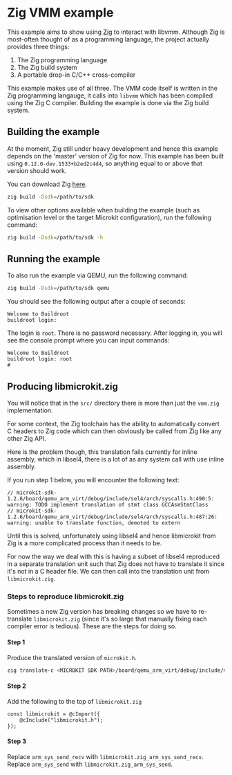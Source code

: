 # Zig VMM example

This example aims to show using [Zig](https://ziglang.org/) to interact with
libvmm. Although Zig is most-often thought of as a programming language, the
project actually provides three things:
1. The Zig programming language
2. The Zig build system
3. A portable drop-in C/C++ cross-compiler

This example makes use of all three. The VMM code itself is written in the
Zig programming langauge, it calls into `libvmm` which has been compiled using
the Zig C compiler. Building the example is done via the Zig build system.

## Building the example

At the moment, Zig still under heavy development and hence this example depends
on the 'master' version of Zig for now. This example has been built using
`0.12.0-dev.1533+b2ed2c4d4`, so anything equal to or above that version should work.

You can download Zig [here](https://ziglang.org/download/).

```sh
zig build -Dsdk=/path/to/sdk
```

To view other options available when building the example (such as optimisation
level or the target Microkit configuration), run the following command:
```sh
zig build -Dsdk=/path/to/sdk -h
```

## Running the example

To also run the example via QEMU, run the following command:
```sh
zig build -Dsdk=/path/to/sdk qemu
```

You should see the following output after a couple of seconds:
```
Welcome to Buildroot
buildroot login:
```

The login is `root`. There is no password necessary. After logging in, you will
see the console prompt where you can input commands:
```
Welcome to Buildroot
buildroot login: root
#
```

## Producing libmicrokit.zig

You will notice that in the `src/` directory there is more than just the
`vmm.zig` implementation.

For some context, the Zig toolchain has the ability to automatically convert
C headers to Zig code which can then obviously be called from Zig like any
other Zig API.

Here is the problem though, this translation fails currently for inline assembly,
which in libsel4, there is a lot of as any system call with use inline assembly.

If you run step 1 below, you will encounter the following text:
```
// microkit-sdk-1.2.6/board/qemu_arm_virt/debug/include/sel4/arch/syscalls.h:490:5: warning: TODO implement translation of stmt class GCCAsmStmtClass
// microkit-sdk-1.2.6/board/qemu_arm_virt/debug/include/sel4/arch/syscalls.h:487:26: warning: unable to translate function, demoted to extern
```

Until this is solved, unfortunately using libsel4 and hence libmicrokit from Zig
is a more complicated process than it needs to be.

For now the way we deal with this is having a subset of libsel4 reproduced in
a separate translation unit such that Zig does not have to translate it since
it's not in a C header file. We can then call into the translation unit from
`libmicrokit.zig`.

### Steps to reproduce libmicrokit.zig

Sometimes a new Zig version has breaking changes so we have to re-translate
`libmicrokit.zig` (since it's so large that manually fixing each compiler error
is tedious). These are the steps for doing so.

#### Step 1

Produce the translated version of `microkit.h`.
```sh
zig translate-c <MICROKIT SDK PATH>/board/qemu_arm_virt/debug/include/microkit.h -I <MICROKIT SDK PATH>/board/qemu_arm_virt/debug/include -target aarch64-freestanding > src/libmicrokit.zig
```

#### Step 2

Add the following to the top of `libmicrokit.zig`
```zig
const libmicrokit = @cImport({
    @cInclude("libmicrokit.h");
});
```

#### Step 3

Replace `arm_sys_send_recv` with `libmicrokit.zig_arm_sys_send_recv`.
Replace `arm_sys_send` with `libmicrokit.zig_arm_sys_send`.
